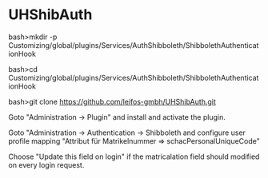 # UHShibAuth

bash>mkdir -p Customizing/global/plugins/Services/AuthShibboleth/ShibbolethAuthenticationHook

bash>cd Customizing/global/plugins/Services/AuthShibboleth/ShibbolethAuthenticationHook

bash>git clone https://github.com/leifos-gmbh/UHShibAuth.git

Goto "Administration -> Plugin" and install and activate the plugin.

Goto "Administration -> Authentication -> Shibboleth and configure user profile mapping "Attribut für Matrikelnummer => schacPersonalUniqueCode"

Choose "Update this field on login" if the matricalation field should modified on every login request.

